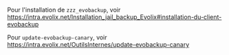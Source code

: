 Pour l'installation de `zzz_evobackup`, voir <https://intra.evolix.net/Installation_jail_backup_Evolix#installation-du-client-evobackup>

Pour `update-evobackup-canary`, voir <https://intra.evolix.net/OutilsInternes/update-evobackup-canary>